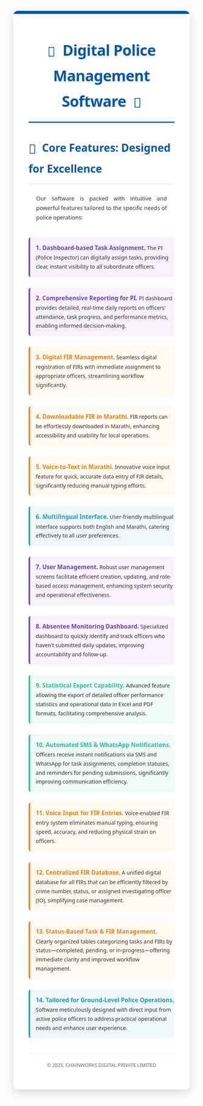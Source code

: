 <div style="font-family: 'Segoe UI', Tahoma, Geneva, Verdana, sans-serif; line-height: 1.7; color: #333; margin: 20px auto; padding: 40px; background-color: #ffffff; border-radius: 12px; box-shadow: rgba(0, 0, 0, 0.15) 0px 8px 24px; max-width: 900px; width: calc(100% - 40px); box-sizing: border-box; overflow: hidden; position: relative;">
<div style="position: absolute; top: 0; left: 0; width: 100%; height: 8px; background-color: #0056b3; border-top-left-radius: 12px; border-top-right-radius: 12px;"></div>
<h1 style="font-size: 2.8em; text-align: center; margin-top: 30px; margin-bottom: 30px; color: #0056b3; border-bottom: 3px solid #0056b3; padding-bottom: 20px; display: block; width: fit-content; margin-left: auto; margin-right: auto; font-weight: 700; letter-spacing: -0.8px;">
<span style="vertical-align: middle; font-size: 0.9em; margin-right: 10px;">🚨</span> Digital Police Management Software <span style="vertical-align: middle; font-size: 0.9em; margin-left: 10px;">🚨</span>
</h1>
<h2 style="font-size: 2em; color: #0056b3; margin-top: 40px; margin-bottom: 25px; border-bottom: 1px solid #ddd; padding-bottom: 15px; font-weight: 600;">
<span style="font-size: 1.2em; vertical-align: middle; margin-right: 8px;">🌟</span> Core Features: Designed for Excellence
</h2>
<div style="font-size: 1.05em; text-align: justify; margin-bottom: 40px; padding: 0 20px;">
<p style="margin-bottom: 2em;">
Our software is packed with intuitive and powerful features tailored to the specific needs of police operations:
</p>
</div>
<div style="border-left: 4px solid #6f42c1; padding-left: 15px; margin-bottom: 28px; background-color: #f7f2fb; border-radius: 6px; padding-top: 15px; padding-bottom: 15px; box-shadow: rgba(0, 0, 0, 0.03) 0px 1px 4px;">
<strong style="font-weight: 700; color: #6f42c1; font-size: 1.1em;">1. Dashboard-based Task Assignment.</strong> <span style="font-size: 1em;">The PI (Police Inspector) can digitally assign tasks, providing clear, instant visibility to all subordinate officers.</span>
</div>
<div style="border-left: 4px solid #6f42c1; padding-left: 15px; margin-bottom: 28px; background-color: #f7f2fb; border-radius: 6px; padding-top: 15px; padding-bottom: 15px; box-shadow: rgba(0, 0, 0, 0.03) 0px 1px 4px;">
<strong style="font-weight: 700; color: #6f42c1; font-size: 1.1em;">2. Comprehensive Reporting for PI.</strong> <span style="font-size: 1em;">PI dashboard provides detailed, real-time daily reports on officers' attendance, task progress, and performance metrics, enabling informed decision-making.</span>
</div>
<div style="border-left: 4px solid #fd7e14; padding-left: 15px; margin-bottom: 28px; background-color: #fffaf0; border-radius: 6px; padding-top: 15px; padding-bottom: 15px; box-shadow: rgba(0, 0, 0, 0.03) 0px 1px 4px;">
<strong style="font-weight: 700; color: #fd7e14; font-size: 1.1em;">3. Digital FIR Management.</strong> <span style="font-size: 1em;">Seamless digital registration of FIRs with immediate assignment to appropriate officers, streamlining workflow significantly.</span>
</div>
<div style="border-left: 4px solid #fd7e14; padding-left: 15px; margin-bottom: 28px; background-color: #fffaf0; border-radius: 6px; padding-top: 15px; padding-bottom: 15px; box-shadow: rgba(0, 0, 0, 0.03) 0px 1px 4px;">
<strong style="font-weight: 700; color: #fd7e14; font-size: 1.1em;">4. Downloadable FIR in Marathi.</strong> <span style="font-size: 1em;">FIR reports can be effortlessly downloaded in Marathi, enhancing accessibility and usability for local operations.</span>
</div>
<div style="border-left: 4px solid #fd7e14; padding-left: 15px; margin-bottom: 28px; background-color: #fffaf0; border-radius: 6px; padding-top: 15px; padding-bottom: 15px; box-shadow: rgba(0, 0, 0, 0.03) 0px 1px 4px;">
<strong style="font-weight: 700; color: #fd7e14; font-size: 1.1em;">5. Voice-to-Text in Marathi.</strong> <span style="font-size: 1em;">Innovative voice input feature for quick, accurate data entry of FIR details, significantly reducing manual typing efforts.</span>
</div>
<div style="border-left: 4px solid #17a2b8; padding-left: 15px; margin-bottom: 28px; background-color: #f0f8f9; border-radius: 6px; padding-top: 15px; padding-bottom: 15px; box-shadow: rgba(0, 0, 0, 0.03) 0px 1px 4px;">
<strong style="font-weight: 700; color: #17a2b8; font-size: 1.1em;">6. Multilingual Interface.</strong> <span style="font-size: 1em;">User-friendly multilingual interface supports both English and Marathi, catering effectively to all user preferences.</span>
</div>
<div style="border-left: 4px solid #6f42c1; padding-left: 15px; margin-bottom: 28px; background-color: #f7f2fb; border-radius: 6px; padding-top: 15px; padding-bottom: 15px; box-shadow: rgba(0, 0, 0, 0.03) 0px 1px 4px;">
<strong style="font-weight: 700; color: #6f42c1; font-size: 1.1em;">7. User Management.</strong> <span style="font-size: 1em;">Robust user management screens facilitate efficient creation, updating, and role-based access management, enhancing system security and operational effectiveness.</span>
</div>
<div style="border-left: 4px solid #6f42c1; padding-left: 15px; margin-bottom: 28px; background-color: #f7f2fb; border-radius: 6px; padding-top: 15px; padding-bottom: 15px; box-shadow: rgba(0, 0, 0, 0.03) 0px 1px 4px;">
<strong style="font-weight: 700; color: #6f42c1; font-size: 1.1em;">8. Absentee Monitoring Dashboard.</strong> <span style="font-size: 1em;">Specialized dashboard to quickly identify and track officers who haven't submitted daily updates, improving accountability and follow-up.</span>
</div>
<div style="border-left: 4px solid #20c997; padding-left: 15px; margin-bottom: 28px; background-color: #f0faf7; border-radius: 6px; padding-top: 15px; padding-bottom: 15px; box-shadow: rgba(0, 0, 0, 0.03) 0px 1px 4px;">
<strong style="font-weight: 700; color: #20c997; font-size: 1.1em;">9. Statistical Export Capability.</strong> <span style="font-size: 1em;">Advanced feature allowing the export of detailed officer performance statistics and operational data in Excel and PDF formats, facilitating comprehensive analysis.</span>
</div>
<div style="border-left: 4px solid #20c997; padding-left: 15px; margin-bottom: 28px; background-color: #f0faf7; border-radius: 6px; padding-top: 15px; padding-bottom: 15px; box-shadow: rgba(0, 0, 0, 0.03) 0px 1px 4px;">
<strong style="font-weight: 700; color: #20c997; font-size: 1.1em;">10. Automated SMS & WhatsApp Notifications.</strong> <span style="font-size: 1em;">Officers receive instant notifications via SMS and WhatsApp for task assignments, completion statuses, and reminders for pending submissions, significantly improving communication efficiency.</span>
</div>
<div style="border-left: 4px solid #fd7e14; padding-left: 15px; margin-bottom: 28px; background-color: #fffaf0; border-radius: 6px; padding-top: 15px; padding-bottom: 15px; box-shadow: rgba(0, 0, 0, 0.03) 0px 1px 4px;">
<strong style="font-weight: 700; color: #fd7e14; font-size: 1.1em;">11. Voice Input for FIR Entries.</strong> <span style="font-size: 1em;">Voice-enabled FIR entry system eliminates manual typing, ensuring speed, accuracy, and reducing physical strain on officers.</span>
</div>
<div style="border-left: 4px solid #fd7e14; padding-left: 15px; margin-bottom: 28px; background-color: #fffaf0; border-radius: 6px; padding-top: 15px; padding-bottom: 15px; box-shadow: rgba(0, 0, 0, 0.03) 0px 1px 4px;">
<strong style="font-weight: 700; color: #fd7e14; font-size: 1.1em;">12. Centralized FIR Database.</strong> <span style="font-size: 1em;">A unified digital database for all FIRs that can be efficiently filtered by crime number, status, or assigned investigating officer (IO), simplifying case management.</span>
</div>
<div style="border-left: 4px solid #fd7e14; padding-left: 15px; margin-bottom: 28px; background-color: #fffaf0; border-radius: 6px; padding-top: 15px; padding-bottom: 15px; box-shadow: rgba(0, 0, 0, 0.03) 0px 1px 4px;">
<strong style="font-weight: 700; color: #fd7e14; font-size: 1.1em;">13. Status-Based Task & FIR Management.</strong> <span style="font-size: 1em;">Clearly organized tables categorizing tasks and FIRs by status—completed, pending, or in-progress—offering immediate clarity and improved workflow management.</span>
</div>
<div style="border-left: 4px solid #17a2b8; padding-left: 15px; margin-bottom: 40px; background-color: #f0f8f9; border-radius: 6px; padding-top: 15px; padding-bottom: 15px; box-shadow: rgba(0, 0, 0, 0.03) 0px 1px 4px;">
<strong style="font-weight: 700; color: #17a2b8; font-size: 1.1em;">14. Tailored for Ground-Level Police Operations.</strong> <span style="font-size: 1em;">Software meticulously designed with direct input from active police officers to address practical operational needs and enhance user experience.</span>
</div>
<p style="text-align: center; font-size: 0.9em; color: #666; margin-top: 40px; padding-top: 20px; border-top: 1px solid #eee;">
© 2025, CHAINWORKS DIGITAL PRIVATE LIMITED
</p>
</div>